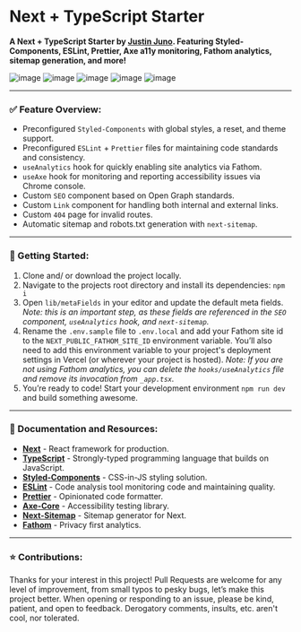 # Next + TypeScript Starter

**A Next + TypeScript Starter by [Justin Juno](https://twitter.com/justinjunodev). Featuring Styled-Components, ESLint, Prettier, Axe a11y monitoring, Fathom analytics, sitemap generation, and more!**

![image](https://img.shields.io/badge/next.js-000000?style=for-the-badge&logo=nextdotjs&logoColor=white)
![image](https://img.shields.io/badge/TypeScript-007ACC?style=for-the-badge&logo=typescript&logoColor=white)
![image](https://img.shields.io/badge/styled--components-DB7093?style=for-the-badge&logo=styled-components&logoColor=white)
![image](https://img.shields.io/badge/eslint-3A33D1?style=for-the-badge&logo=eslint&logoColor=white)
![image](https://img.shields.io/badge/prettier-1A2C34?style=for-the-badge&logo=prettier&logoColor=F7BA3E)

---

### ✅ Feature Overview:

- Preconfigured `Styled-Components` with global styles, a reset, and theme support.
- Preconfigured `ESLint` + `Prettier` files for maintaining code standards and consistency.
- `useAnalytics` hook for quickly enabling site analytics via Fathom.
- `useAxe` hook for monitoring and reporting accessibility issues via Chrome console.
- Custom `SEO` component based on Open Graph standards.
- Custom `Link` component for handling both internal and external links.
- Custom `404` page for invalid routes.
- Automatic sitemap and robots.txt generation with `next-sitemap`.

---

### 🚀 Getting Started:

1. Clone and/ or download the project locally.
2. Navigate to the projects root directory and install its dependencies: `npm i`
3. Open `lib/metaFields` in your editor and update the default meta fields. _Note: this is an important step, as these fields are referenced in the `SEO` component, `useAnalytics` hook, and `next-sitemap`._
4. Rename the `.env.sample` file to `.env.local` and add your Fathom site id to the `NEXT_PUBLIC_FATHOM_SITE_ID` environment variable. You’ll also need to add this environment variable to your project's deployment settings in Vercel (or wherever your project is hosted). _Note:_ _If you are not using Fathom analytics, you can delete the `hooks/useAnalytics` file and remove its invocation from `_app.tsx`._
5. You’re ready to code! Start your development environment `npm run dev` and build something awesome.

---

### 🔗 Documentation and Resources:

- **[Next](https://nextjs.org/)** - React framework for production.
- **[TypeScript](https://www.typescriptlang.org/)** - Strongly-typed programming language that builds on JavaScript.
- **[Styled-Components](https://styled-components.com/)** - CSS-in-JS styling solution.
- **[ESLint](https://eslint.org/)** - Code analysis tool monitoring code and maintaining quality.
- **[Prettier](https://prettier.io/)** - Opinionated code formatter.
- **[Axe-Core](https://www.npmjs.com/package/@axe-core/react)** - Accessibility testing library.
- **[Next-Sitemap](https://www.npmjs.com/package/next-sitemap)** - Sitemap generator for Next.
- **[Fathom](https://usefathom.com/ref/FBBCWG)** - Privacy first analytics.

---

### ⭐️ Contributions:

Thanks for your interest in this project! Pull Requests are welcome for any level of improvement, from small typos to pesky bugs, let’s make this project better. When opening or responding to an issue, please be kind, patient, and open to feedback. Derogatory comments, insults, etc. aren't cool, nor tolerated.
